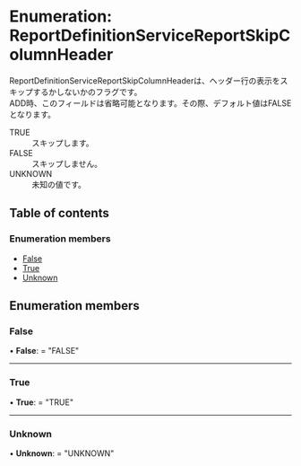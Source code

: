 # Enumeration: ReportDefinitionServiceReportSkipColumnHeader


<div lang=\"ja\">ReportDefinitionServiceReportSkipColumnHeaderは、ヘッダー行の表示をスキップするかしないかのフラグです。<br> ADD時、このフィールドは省略可能となります。その際、デフォルト値はFALSEとなります。</div>  <dl class=term>   <dt class=\"term__item\">TRUE</dt>   <dd class=\"term__desc\"><span lang=\"ja\">スキップします。</span></dd>   <dt class=\"term__item\">FALSE</dt>   <dd class=\"term__desc\"><span lang=\"ja\">スキップしません。</span></dd>   <dt class=\"term__item\">UNKNOWN</dt>   <dd class=\"term__desc\"><span lang=\"ja\">未知の値です。</span></dd> </dl>

## Table of contents

### Enumeration members

- [False](reportdefinitionservicereportskipcolumnheader.md#false)
- [True](reportdefinitionservicereportskipcolumnheader.md#true)
- [Unknown](reportdefinitionservicereportskipcolumnheader.md#unknown)

## Enumeration members

### False

• **False**: = "FALSE"

___

### True

• **True**: = "TRUE"

___

### Unknown

• **Unknown**: = "UNKNOWN"
